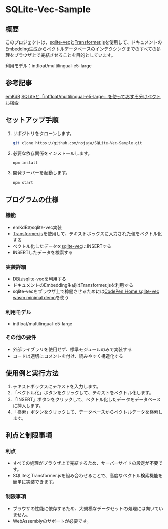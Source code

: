 # SQLite-Vec-Sample

## 概要
このプロジェクトは、[sqlite-vec](https://github.com/asg017/sqlite-vec)と[Transformer.js](https://github.com/huggingface/transformers.js)を使用して、ドキュメントのEmbedding生成からベクトルデータベースのインデクシングまでのすべての処理をブラウザ上で完結させることを目的としています。

利用モデル：intfloat/multilingual-e5-large

## 参考記事
[emKdB](https://emkdb.raspi0124.dev/)
[SQLiteと「intfloat/multilingual-e5-large」を使っておすそ分けベクトル検索](https://qiita.com/kongo-jun/items/8e0f3dda9448d7a20d05)

## セットアップ手順
1. リポジトリをクローンします。
    ```sh
    git clone https://github.com/nojaja/SQLite-Vec-Sample.git
    ```
2. 必要な依存関係をインストールします。
    ```sh
    npm install
    ```
3. 開発サーバーを起動します。
    ```sh
    npm start
    ```

## プログラムの仕様

### 機能
- emKdBのsqlite-vec実装
- [Transformer.js](https://github.com/huggingface/transformers.js)を使用して、テキストボックスに入力された値をベクトル化する
- ベクトル化したデータを[sqlite-vec](https://github.com/asg017/sqlite-vec)にINSERTする
- INSERTしたデータを検索する

### 実装詳細
- DBはsqlite-vecを利用する
- ドキュメントのEmbedding生成はTransformer.jsを利用する
- sqlite-vecをブラウザ上で稼働させるためには[CodePen Home sqlite-vec wasm minimal demo](https://codepen.io/asg017_ucsd/pen/MWMpJNY)を使う

### 利用モデル
- intfloat/multilingual-e5-large

### その他の要件
- 外部ライブラリを使用せず、標準モジュールのみで実装する
- コードは適切にコメントを付け、読みやすく構造化する

## 使用例と実行方法
1. テキストボックスにテキストを入力します。
2. 「ベクトル化」ボタンをクリックして、テキストをベクトル化します。
3. 「INSERT」ボタンをクリックして、ベクトル化したデータをデータベースに挿入します。
4. 「検索」ボタンをクリックして、データベースからベクトルデータを検索します。

## 利点と制限事項
### 利点
- すべての処理がブラウザ上で完結するため、サーバーサイドの設定が不要です。
- SQLiteとTransformer.jsを組み合わせることで、高度なベクトル検索機能を簡単に実装できます。

### 制限事項
- ブラウザの性能に依存するため、大規模なデータセットの処理には向いていません。
- WebAssemblyのサポートが必要です。
